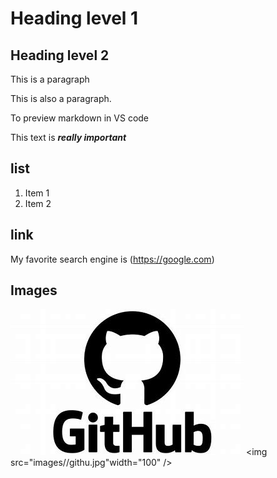 # Heading level 1
## Heading level 2

This is a paragraph

This is also a paragraph.

To preview markdown in VS code

This text is ***really important***

## list
1. Item 1
2. Item 2

## link

My favorite search engine is (https://google.com)

## Images

![Github Logo](githu.jpg)
 <img src="images//githu.jpg"width="100" />